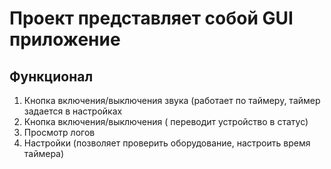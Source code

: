 # Проект представляет собой GUI приложение

## Функционал
1. Кнопка включения/выключения звука (работает по таймеру, таймер задается в настройках
2. Кнопка включения/выключения ( переводит устройство в статус)
3.  Просмотр логов
4.  Настройки (позволяет проверить оборудование, настроить время таймера)
